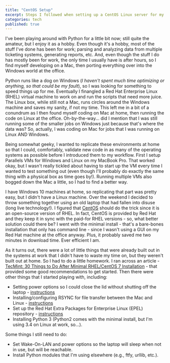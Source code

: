 ```yaml
---
title: "CentOS Setup"
excerpt: Steps I followed when setting up a CentOS Linux server for my home lab.
categories: tech
published: true
---
```


I've been playing around with Python for a little bit now; still quite the amateur, but I enjoy it as a hobby. Even though it's a hobby, most of the stuff I've done has been for work; parsing and analyzing data from multiple ticketing systems, generating reports, etc. And, even though the stuff I do has mostly been for work, the only time I usually have is after hours, so I find myself developing on a Mac, then porting everything over into the Windows world at the office. 

Python runs like a dog on Windows (*I haven't spent much time optimizing or anything, so that could be my fault*), so I was looking for something to speed things up for me. Eventually I finangled a Red Hat Enterprise Linux (RHEL) virtual machine to work on and run the scripts that need more juice. The Linux box, while still not a Mac, runs circles around the Windows machine and saves my sanity, if not my time. This left me in a bit of a conundrum as I then found myself coding on Mac at home, then running the code on Linux at the office. Oh-by-the-way... did I mention that I was still running some of the smaller jobs on Windows just because that's where the data was? So, actually, I was coding on Mac for jobs that I was running on Linux AND Windows.

Being somewhat geeky, I wanted to replicate these environments at home so that I could, comfortably, validate new code in as many of the operating systems as possible before I introduced them to my workflow. First I setup Parallels VMs for Windows and Linux on my MacBook Pro. That worked okay, but I wasn't really tickled about having to start up the VM every time I wanted to test something out (even though I'll probably do exactly the same thing with a physical box as time goes by!). Running multiple VMs also bogged down the Mac a little, so I had to find a better way.

I have Windows 10 machines at home, so replicating that part was pretty easy, but I didn't have a Linux machine. Over the weekend I decided to throw something together using an old laptop that had fallen into disuse (long live technology!). I figured that [CentOS](https://www.centos.org) should do the trick since it is an open-source version of RHEL. In fact, CentOS is provided by Red Hat and they keep it in sync with the paid-for RHEL versions - so, what better solution could there be? I went with the minimal install - that's a bare-bones installation that only has command line - since I wasn't using a GUI on my Red Hat machine at the office anyway. Plus, it probably saved me two minutes in download time. Ever efficient I am.

As it turns out, there were a lot of little things that were already built out in the systems at work that I didn't have to waste my time on, but they weren't built out at home. So I had to do a little homework. I ran across an article - [TecMint: 30 Things to Do After Minimal RHEL/CentOS 7 Installation](https://www.tecmint.com/things-to-do-after-minimal-rhel-centos-7-installation/) - that provided some good recommendations to get started. Then there were other things that I started playing with, including: 

- Setting power options so I could close the lid without shutting off the laptop - [instructions](https://www.centos.org/forums/viewtopic.php?t=58498)
- Installing/configuring RSYNC for file transfer between the Mac and Linux - [instructions](https://www.garron.me/en/go2linux/rsync-backup-linux-using-rsync-to-backup-files-or-folder-under-linux.html)
- Set up the Red Hat Extra Packages for Enterprise Linux (EPEL) repository - [instructions](https://www.cyberciti.biz/faq/installing-rhel-epel-repo-on-centos-redhat-7-x/)
- Installing Python 3 (Python2 comes with the minimal install, but I'm using 3.4 on Linux at work, so...).

Some things I still need to do: 
- Set Wake-On-LAN and power options so the laptop will sleep when not in use, but will be reachable.
- Install Python modules that I'm using elsewhere (e.g., ftfy, urllib, etc.).
